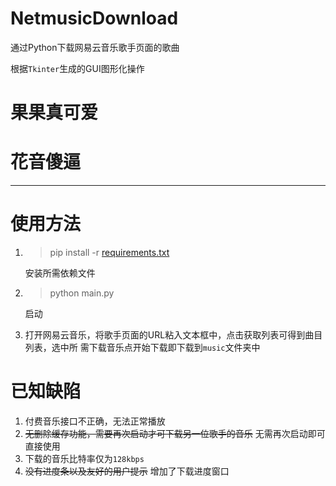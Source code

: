 # NetmusicDownload
通过Python下载网易云音乐歌手页面的歌曲

根据```Tkinter```生成的GUI图形化操作

# 果果真可爱
# 花音傻逼
---

# 使用方法

1. >pip install -r [requirements.txt](https://github.com/yanlc39/NetmusicDownload/blob/master/requirements.txt)

   安装所需依赖文件

2. >python main.py

   启动

3. 打开网易云音乐，将歌手页面的URL粘入文本框中，点击获取列表可得到曲目列表，选中所   	     需下载音乐点开始下载即下载到```music```文件夹中









# 已知缺陷

1. 付费音乐接口不正确，无法正常播放
2. ~~无删除缓存功能，需要再次启动才可下载另一位歌手的音乐~~ 无需再次启动即可直接使用
3. 下载的音乐比特率仅为```128kbps```
4. ~~没有进度条以及友好的用户提示~~ 增加了下载进度窗口
